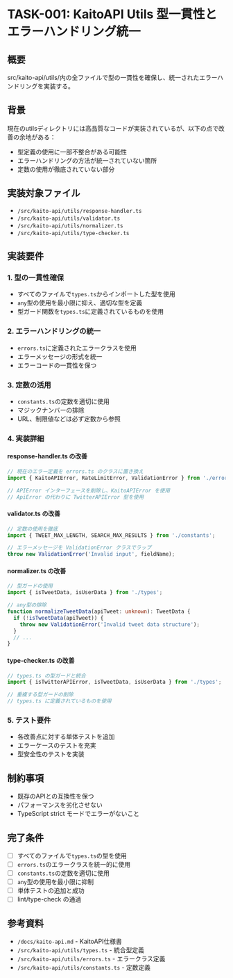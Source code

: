 # TASK-001: KaitoAPI Utils 型一貫性とエラーハンドリング統一

## 概要
src/kaito-api/utils/内の全ファイルで型の一貫性を確保し、統一されたエラーハンドリングを実装する。

## 背景
現在のutilsディレクトリには高品質なコードが実装されているが、以下の点で改善の余地がある：
- 型定義の使用に一部不整合がある可能性
- エラーハンドリングの方法が統一されていない箇所
- 定数の使用が徹底されていない部分

## 実装対象ファイル
- `/src/kaito-api/utils/response-handler.ts`
- `/src/kaito-api/utils/validator.ts`
- `/src/kaito-api/utils/normalizer.ts`
- `/src/kaito-api/utils/type-checker.ts`

## 実装要件

### 1. 型の一貫性確保
- すべてのファイルで`types.ts`からインポートした型を使用
- `any`型の使用を最小限に抑え、適切な型を定義
- 型ガード関数を`types.ts`に定義されているものを使用

### 2. エラーハンドリングの統一
- `errors.ts`に定義されたエラークラスを使用
- エラーメッセージの形式を統一
- エラーコードの一貫性を保つ

### 3. 定数の活用
- `constants.ts`の定数を適切に使用
- マジックナンバーの排除
- URL、制限値などは必ず定数から参照

### 4. 実装詳細

#### response-handler.ts の改善
```typescript
// 現在のエラー定義を errors.ts のクラスに置き換え
import { KaitoAPIError, RateLimitError, ValidationError } from './errors';

// APIError インターフェースを削除し、KaitoAPIError を使用
// ApiError の代わりに TwitterAPIError 型を使用
```

#### validator.ts の改善
```typescript
// 定数の使用を徹底
import { TWEET_MAX_LENGTH, SEARCH_MAX_RESULTS } from './constants';

// エラーメッセージを ValidationError クラスでラップ
throw new ValidationError('Invalid input', fieldName);
```

#### normalizer.ts の改善
```typescript
// 型ガードの使用
import { isTweetData, isUserData } from './types';

// any型の排除
function normalizeTweetData(apiTweet: unknown): TweetData {
  if (!isTweetData(apiTweet)) {
    throw new ValidationError('Invalid tweet data structure');
  }
  // ...
}
```

#### type-checker.ts の改善
```typescript
// types.ts の型ガードと統合
import { isTwitterAPIError, isTweetData, isUserData } from './types';

// 重複する型ガードの削除
// types.ts に定義されているものを使用
```

### 5. テスト要件
- 各改善点に対する単体テストを追加
- エラーケースのテストを充実
- 型安全性のテストを実装

## 制約事項
- 既存のAPIとの互換性を保つ
- パフォーマンスを劣化させない
- TypeScript strict モードでエラーがないこと

## 完了条件
- [ ] すべてのファイルで`types.ts`の型を使用
- [ ] `errors.ts`のエラークラスを統一的に使用
- [ ] `constants.ts`の定数を適切に使用
- [ ] `any`型の使用を最小限に抑制
- [ ] 単体テストの追加と成功
- [ ] lint/type-check の通過

## 参考資料
- `/docs/kaito-api.md` - KaitoAPI仕様書
- `/src/kaito-api/utils/types.ts` - 統合型定義
- `/src/kaito-api/utils/errors.ts` - エラークラス定義
- `/src/kaito-api/utils/constants.ts` - 定数定義
